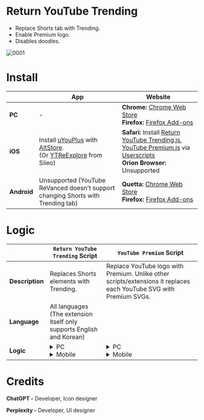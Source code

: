 # Return YouTube Trending
- Replace Shorts tab with Trending.
- Enable Premium logo.
- Disables doodles.

![0001](https://github.com/user-attachments/assets/9502d734-2a7c-45f4-a218-66fbfaf6fd02)


# Install
|  |    App | Website |
|---|---|---|
| **PC** | - | **Chrome:** [Chrome Web Store](https://chromewebstore.google.com/detail/return-youtube-trending/apcbkpnopnnjaegbhnmcimmnlmmbolai)<br>**Firefox:** [Firefox Add-ons](https://addons.mozilla.org/firefox/addon/return-youtube-trending/) |
| **iOS** | Install [uYouPlus](https://github.com/qnblackcat/uYouPlus) with [AltStore](https://altstore.io/).<br>(Or [YTReExplore](https://www.ios-repo-updates.com/repository/poomsmart/package/com.ps.ytreexplore/) from Sileo) | **Safari:** Install [Return YouTube Trending.js](https://raw.githubusercontent.com/Dr-Sauce/ReturnYouTubeTrending/refs/heads/main/Return%20YouTube%20Trending.js), [YouTube Premium.js](https://raw.githubusercontent.com/Dr-Sauce/ReturnYouTubeTrending/refs/heads/main/YouTube%20Premium.js) via [Userscripts](https://apps.apple.com/app/userscripts/id1463298887)<br>**Orion Browser:** Unsupported |
| **Android** | Unsupported (YouTube ReVanced doesn't support changing Shorts with Trending tab) | **Quetta:** [Chrome Web Store](https://chromewebstore.google.com/detail/return-youtube-trending/apcbkpnopnnjaegbhnmcimmnlmmbolai)<br>**Firefox:** [Firefox Add-ons](https://addons.mozilla.org/firefox/addon/return-youtube-trending/) |

# Logic
|  | `Return YouTube Trending` Script | `YouTube Premium` Script |
|---|---|---|
| **Description** | Replaces Shorts elements with Trending. | Replace YouTube logo with Premium. Unlike other scripts/extensions it replaces each YouTube SVG with Premium SVGs. |
| **Language** | All languages (The extension itself only supports English and Korean) |
| **Logic** | <details><summary>PC</summary>- **(If) Mini menu is shown:** <br>1. Wait for menu button to appear. (Identifys using ID)<br>2. Prevent main menu taking up space.<br>3. Disable animation.<br>4. Hide main menu, scrim.<br>5. Open menu.<br>6. Wait for Trending SVG. (Uses Href to identify element)<br>7. Replace Shorts ↔ Trending buttons in main menu.<br>8. Fetch Trending SVG, text, tooltip, URL.<br>9. Close menu.<br>10. Restore menu changes.<br>11. Replace Shorts(SVG, text, tooltip, URL) with Trending in mini menu. (Uses SVG to identify)<br><br>- **(If) Main menu is shown:** <br>1. Replace Shorts ↔ Trending in main guide<br>2. Fetch Trending SVG, text, tooltip, url (Uses Href to identify element)<br>3. Wait for user to close menu.<br>4. Replace Shorts(SVG, text, tooltip, URL) with Trending in mini menu</details><details><summary>Mobile</summary>- **(If) Menu exists:** <br>1. Hide menu, scrim.<br>2. Open menu.<br>3. Wait for Trending SVG. (Uses Href to identify element)<br>4. Fetch Trending SVG, text, URL.<br>5. Close menu.<br>6. Restore menu changes.<br>7. Cache Trending button data locally.<br>8. Replace Shorts tab with Trending. (Uses div to identify)<br><br>- **(If) Menu doesn't exist:** <br>1. Replace Shorts tab with Trending using cache data. (Uses div to identify)</details> | <details><summary>PC</summary>1. Hide doodle if valid (and enable YouTube logo, country code and update tooltip).<br>2. Replace each YouTube SVG with Premium SVG. (Also in menu)<br>3. Update tooltip. (YouTube Home → YouTube Premium Home) (Also in menu)</details><details><summary>Mobile</summary>0. (Doodle not tested on mobile)<br>1. Replace each YouTube SVG with Premium SVG. (Also in menu)</details> |





# Credits
**ChatGPT -** Developer, Icon designer

**Perplexity -** Developer, UI designer
